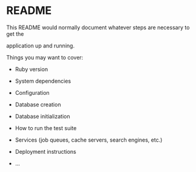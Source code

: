 # README

This README would normally document whatever steps are necessary to get the                     

application up and running.      

Things you may want to cover:                                                                      
                            
* Ruby version          

* System dependencies                                                
                        
* Configuration         

* Database creation  
  
* Database initialization      

* How to run the test suite

* Services (job queues, cache servers, search engines, etc.)

* Deployment instructions
  
* ...
